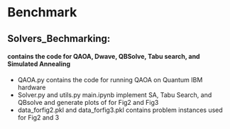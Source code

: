 # Benchmark

##  Solvers_Bechmarking:
####  contains the code for QAOA, Dwave, QBSolve, Tabu search, and Simulated Annealing

 - QAOA.py contains the code for running QAOA on Quantum IBM hardware
 - Solver.py and utils.py main.ipynb implement SA, Tabu Search, and QBsolve and generate plots of for Fig2 and Fig3
 - data_forfig2.pkl and data_forfig3.pkl contains problem instances used for Fig2 and 3
